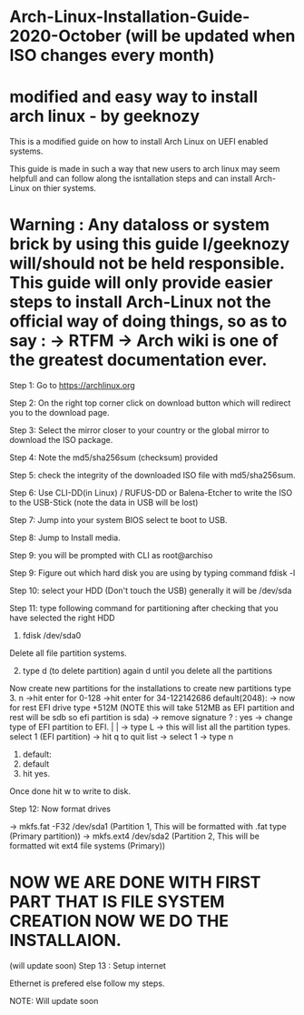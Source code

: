 # Arch-Linux-Installation-Guide-2020-October (will be updated when ISO changes every month)

# modified and easy way to install arch linux - by geeknozy

This is a modified guide on how to install Arch Linux on UEFI enabled systems.

This guide is made in such a way that new users to arch linux may seem helpfull and can follow along the isntallation steps and can install Arch-Linux on thier systems.

# Warning : Any dataloss or system brick by using this guide I/geeknozy will/should not be held responsible. This guide will only provide easier steps to install Arch-Linux not the official way of doing things, so as to say : -> RTFM  -> Arch wiki is one of the greatest documentation ever.


Step 1: Go to https://archlinux.org

Step 2: On the right top corner click on download button  which will redirect you to the download page.

Step 3: Select the mirror closer to your country or the global mirror to download the ISO package.

Step 4: Note the md5/sha256sum (checksum) provided

Step 5: check the integrity of the downloaded ISO file with md5/sha256sum.

Step 6: Use CLI-DD(in Linux) / RUFUS-DD or Balena-Etcher to write the ISO to the USB-Stick (note the data in USB will be lost)

Step 7: Jump into your system BIOS select te boot to USB.

Step 8: Jump to Install media.

Step 9: you will be prompted with CLI as root@archiso

Step 9: Figure out which hard disk you are using by typing command fdisk -l

Step 10: select your HDD (Don't touch the USB) generally it will be /dev/sda

Step 11: type following command for partitioning after checking that you have selected the right HDD

 1. fdisk /dev/sda0
 
 Delete all file partition systems.
 
 2. type d (to delete partition)
 again d until you delete all the partitions
 
 Now create new partitions for the installations to create new partitions type 
 3. n
  ->hit enter for 0-128
  ->hit enter for 34-122142686 default(2048):
  -> now for rest EFI drive type +512M  (NOTE this will take 512MB as EFI partition and rest will be sdb so efi partition is sda)
  -> remove signature ? : yes
  -> change type of EFI partition to EFI.
  |
  |
  -> type L -> this will list all the partition types.
     select 1 (EFI partition)
  -> hit q to quit list 
  -> select 1
  -> type n
  1. default:
  2. default
  3. hit yes.
  
  Once done hit w to write to disk.
  
 Step 12: Now format drives
 
 -> mkfs.fat -F32 /dev/sda1   (Partition 1, This will be formatted with .fat type (Primary partition))
 -> mkfs.ext4 /dev/sda2       (Partition 2, This will be formatted wit ext4 file systems (Primary))
  
  
  # NOW WE ARE DONE WITH FIRST PART THAT IS FILE SYSTEM CREATION NOW WE DO THE INSTALLAION.
  (will update soon)
  Step 13 : Setup internet 
  
  Ethernet is prefered else follow my steps. 
  
 NOTE: Will update soon 
